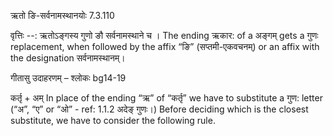 

 ऋतो ङि-सर्वनामस्थानयोः 7.3.110 


वृत्तिः --: ऋतोऽङ्गस्य गुणो ङौ सर्वनामस्थाने च । The ending ऋकार: of a अङ्गम् gets a गुणः replacement, when followed by the affix “ङि” (सप्तमी-एकवचनम्) or an affix with the designation सर्वनामस्थानम्। 


गीतासु उदाहरणम् – श्लोकः bg14-19 


कर्तृ + अम् In place of the ending “ऋ” of “कर्तृ” we have to substitute a गुण: letter (“अ”, “ए” or “ओ” - ref: 1.1.2 अदेङ् गुणः।) Before deciding which is the closest substitute, we have to consider the following rule. 


